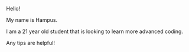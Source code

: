 Hello! 

My name is Hampus. 

I am a 21 year old student that is looking to learn more advanced coding. 

Any tips are helpful!

<!---
latchhf/latchhf is a ✨ special ✨ repository because its `README.md` (this file) appears on your GitHub profile.
You can click the Preview link to take a look at your changes.
--->
